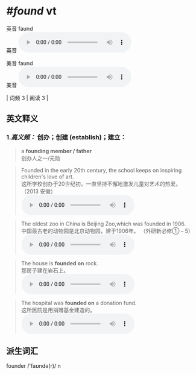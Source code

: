# ***\#found*** vt
英音 faʊnd  
英音
<audio src="./media/found-B.aac" controls="controls"></audio>

美音 faʊnd  
美音
<audio src="./media/found.aac" controls="controls"></audio>



| 词频 3 | 阅读 3 |  

英文释义
---
### 1.*高义频：* **创办；创建 (establish)；建立：**  

 > a **founding member / father**  
 > 创办人之一/元勋    

 > Founded in the early 20th century, the school keeps on inspiring children's love of art.  
 > 这所学校创办于20世纪初，一直坚持不懈地激发儿童对艺术的热爱。  （2013 安徽）  
<audio src="./media/found-2.aac" controls="controls"></audio>

 > The oldest zoo in China is Beijing Zoo,which was founded in 1906.  
 > 中国最古老的动物园是北京动物园，建于1906年。  （外研新必修① – 5）  
<audio src="./media/The oldest zoo in China is Beijing Zoo,which was founded2_AAC.aac" controls="controls"></audio>

 > The house is **founded on** rock.   
 > 那房子建在岩石上。    
<audio src="./media/found-4.aac" controls="controls"></audio>

 > The hospital was **founded on** a donation fund.   
 > 这所医院是用捐赠基金建造的。    
<audio src="./media/found-5.aac" controls="controls"></audio>


派生词汇
---
founder /'faʊndə(r)/ n   

